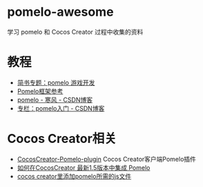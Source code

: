 # pomelo-awesome
学习 pomelo 和 Cocos Creator 过程中收集的资料

# 教程
+ [简书专题：pomelo 游戏开发](http://www.jianshu.com/c/f42580039b45)
+ [Pomelo框架参考](http://www.jianshu.com/p/dJxnFT)
+ [pomelo - 寒风 - CSDN博客](http://blog.csdn.net/xufeng0991/article/category/3173009)
+ [专栏：pomelo入门 - CSDN博客](http://blog.csdn.net/column/details/pomelo.html)

# Cocos Creator相关
+ [CocosCreator-Pomelo-plugin](https://github.com/tumobi/CocosCreator-Pomelo-plugin) Cocos Creator客户端Pomelo插件
+ [如何在CocosCreator 最新1.5版本中集成 Pomelo](http://www.jianshu.com/p/c64f7607adee)
+ [cocos creator里添加pomelo所需的js文件](https://github.com/isghost/pomelococoscreator)



